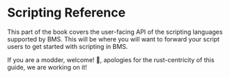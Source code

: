 # Scripting Reference

This part of the book covers the user-facing API of the scripting languages supported by BMS. This will be where you will want to forward your script users to get started with scripting in BMS.

If you are a modder, welcome! 👋, apologies for the rust-centricity of this guide, we are working on it!